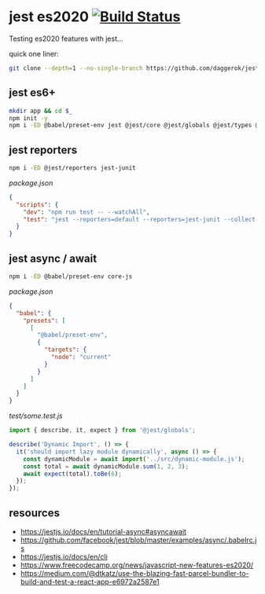 # jest es2020 [![Build Status](https://travis-ci.org/daggerok/jest-es2020-tests.svg?branch=master)](https://travis-ci.org/daggerok/jest-es2020-tests)
Testing es2020 features with jest...

quick one liner:

```bash
git clone --depth=1 --no-single-branch https://github.com/daggerok/jest-es2020-tests app && cd $_ && npm i && npm t
```

## jest es6+

```bash
mkdir app && cd $_
npm init -y
npm i -ED @babel/preset-env jest @jest/core @jest/globals @jest/types @types/jest @types/node
```

## jest reporters

```bash
npm i -ED @jest/reporters jest-junit 
```

_package.json_

```json
{
  "scripts": {
    "dev": "npm run test -- --watchAll",
    "test": "jest --reporters=default --reporters=jest-junit --collect-coverage"
  }
}
```

## jest async / await

```bash
npm i -ED @babel/preset-env core-js
```

_package.json_

```json
{
  "babel": {
    "presets": [
      [
        "@babel/preset-env",
        {
          "targets": {
            "node": "current"
          }
        }
      ]
    ]
  }
}
```

_test/some.test.js_

```js
import { describe, it, expect } from '@jest/globals';

describe('Dynamic Import', () => {
  it('should import lazy module dynamically', async () => {
    const dynamicModule = await import('../src/dynamic-module.js');
    const total = await dynamicModule.sum(1, 2, 3);
    await expect(total).toBe(6);
  });
});
```

## resources

* https://jestjs.io/docs/en/tutorial-async#asyncawait
* https://github.com/facebook/jest/blob/master/examples/async/.babelrc.js
* https://jestjs.io/docs/en/cli
* https://www.freecodecamp.org/news/javascript-new-features-es2020/
* https://medium.com/@dtkatz/use-the-blazing-fast-parcel-bundler-to-build-and-test-a-react-app-e6972a2587e1
